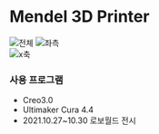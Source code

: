 # Mendel 3D Printer
![전체](https://user-images.githubusercontent.com/98401825/160268234-23d0f84e-5e5e-43e4-a680-bb62d4309a25.png)  ![좌측](https://user-images.githubusercontent.com/98401825/160268435-ec9665f4-f111-4888-954f-50513023974f.png)  
![x축](https://user-images.githubusercontent.com/98401825/160268562-baebe7ca-c2ab-491e-8c51-29d7cd08c800.png)

### 사용 프로그램
* Creo3.0    
* Ultimaker Cura 4.4     
* 2021.10.27~10.30 로보월드 전시 

